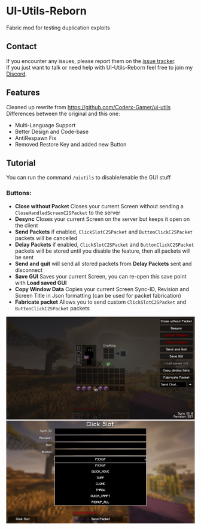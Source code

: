 # UI-Utils-Reborn
Fabric mod for testing duplication exploits

## Contact
If you encounter any issues, please report them on the
[issue tracker](https://github.com/colbster937/UI-Utils-Reborn-Continued/issues).  
If you just want to talk or need help with UI-Utils-Reborn feel free to join my
[Discord](https://discord.gg/BwWhCHUKDf).

## Features

Cleaned up rewrite from https://github.com/Coderx-Gamer/ui-utils <br>
Differences between the original and this one:
- Multi-Language Support
- Better Design and Code-base
- AntiRespawn Fix
- Removed Restore Key and added new Button

## Tutorial
You can run the command `/uiutils` to disable/enable the GUI stuff

### Buttons:
- **Close without Packet** Closes your current Screen without sending a `CloseHandledScreenC2SPacket` to the server
- **Desync** Closes your current Screen on the server but keeps it open on the client
- **Send Packets** if enabled, `ClickSlotC2SPacket` and `ButtonClickC2SPacket` packets will be cancelled
- **Delay Packets** if enabled, `ClickSlotC2SPacket` and `ButtonClickC2SPacket` packets will be stored until you disable the feature, then all packets will be sent
- **Send and quit** will send all stored packets from **Delay Packets** sent and disconnect
- **Save GUI** Saves your current Screen, you can re-open this save point with **Load saved GUI**
- **Copy Window Data** Copies your current Screen Sync-ID, Revision and Screen Title in Json formatting (can be used for packet fabrication)
- **Fabricate packet** Allows you to send custom `ClickSlotC2SPacket` and `ButtonClickC2SPacket` packets

![](.github/images/main.png)
![](.github/images/fabricate.png)
